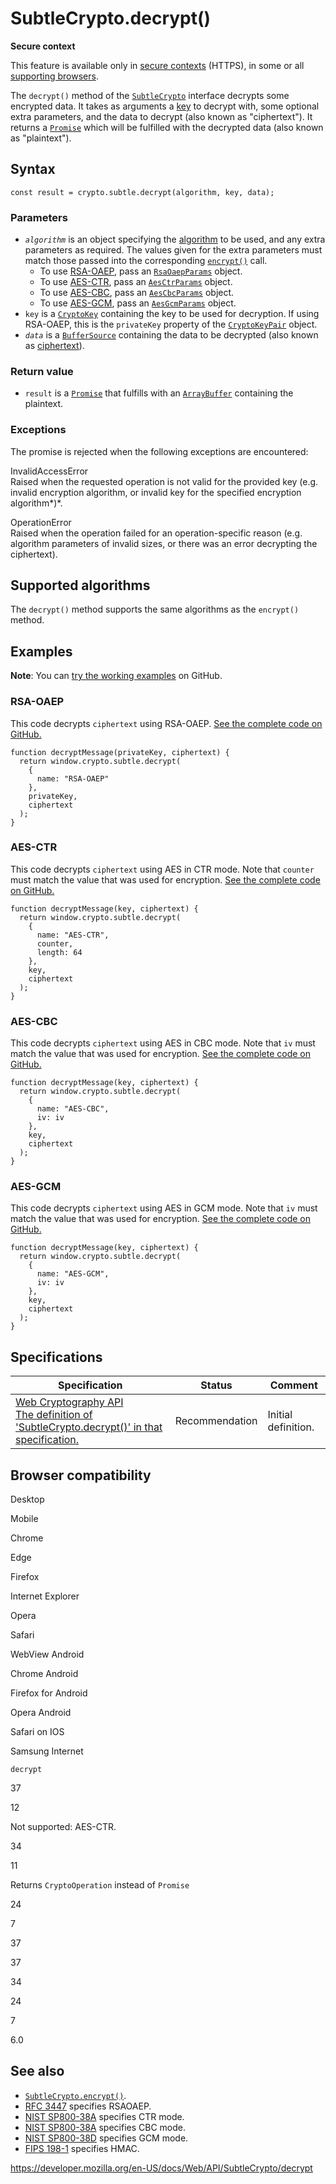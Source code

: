 SubtleCrypto.decrypt()
======================

**Secure context**

This feature is available only in [secure contexts](https://developer.mozilla.org/en-US/docs/Web/Security/Secure_Contexts) (HTTPS), in some or all [supporting browsers](#browser_compatibility).

The `decrypt()` method of the [`SubtleCrypto`](../subtlecrypto) interface decrypts some encrypted data. It takes as arguments a [key](https://developer.mozilla.org/en-US/docs/Glossary/Key) to decrypt with, some optional extra parameters, and the data to decrypt (also known as "ciphertext"). It returns a [`Promise`](https://developer.mozilla.org/en-US/docs/Web/JavaScript/Reference/Global_Objects/Promise) which will be fulfilled with the decrypted data (also known as "plaintext").

Syntax
------

    const result = crypto.subtle.decrypt(algorithm, key, data);

### Parameters

-   *`algorithm`* is an object specifying the [algorithm](#supported_algorithms) to be used, and any extra parameters as required. The values given for the extra parameters must match those passed into the corresponding [`encrypt()`](encrypt) call.
    -   To use [RSA-OAEP](#rsa-oaep), pass an [`RsaOaepParams`](../rsaoaepparams) object.
    -   To use [AES-CTR](#aes-ctr), pass an [`AesCtrParams`](../aesctrparams) object.
    -   To use [AES-CBC](#aes-cbc), pass an [`AesCbcParams`](../aescbcparams) object.
    -   To use [AES-GCM](#aes-gcm), pass an [`AesGcmParams`](../aesgcmparams) object.
-   `key` is a [`CryptoKey`](../cryptokey) containing the key to be used for decryption. If using RSA-OAEP, this is the `privateKey` property of the [`CryptoKeyPair`](../cryptokeypair) object.
-   *`data`* is a [`BufferSource`](../buffersource) containing the data to be decrypted (also known as [ciphertext](https://developer.mozilla.org/en-US/docs/Glossary/Ciphertext)).

### Return value

-   `result` is a [`Promise`](https://developer.mozilla.org/en-US/docs/Web/JavaScript/Reference/Global_Objects/Promise) that fulfills with an [`ArrayBuffer`](https://developer.mozilla.org/en-US/docs/Web/JavaScript/Reference/Global_Objects/ArrayBuffer) containing the plaintext.

### Exceptions

The promise is rejected when the following exceptions are encountered:

InvalidAccessError  
Raised when the requested operation is not valid for the provided key (e.g. invalid encryption algorithm, or invalid key for the specified encryption algorithm*)*.

OperationError  
Raised when the operation failed for an operation-specific reason (e.g. algorithm parameters of invalid sizes, or there was an error decrypting the ciphertext).

Supported algorithms
--------------------

The `decrypt()` method supports the same algorithms as the `encrypt()` method.

Examples
--------

**Note**: You can [try the working examples](https://mdn.github.io/dom-examples/web-crypto/encrypt-decrypt/index.html) on GitHub.

### RSA-OAEP

This code decrypts `ciphertext` using RSA-OAEP. [See the complete code on GitHub.](https://github.com/mdn/dom-examples/blob/master/web-crypto/encrypt-decrypt/rsa-oaep.js)

    function decryptMessage(privateKey, ciphertext) {
      return window.crypto.subtle.decrypt(
        {
          name: "RSA-OAEP"
        },
        privateKey,
        ciphertext
      );
    }

### AES-CTR

This code decrypts `ciphertext` using AES in CTR mode. Note that `counter` must match the value that was used for encryption. [See the complete code on GitHub.](https://github.com/mdn/dom-examples/blob/master/web-crypto/encrypt-decrypt/aes-ctr.js)

    function decryptMessage(key, ciphertext) {
      return window.crypto.subtle.decrypt(
        {
          name: "AES-CTR",
          counter,
          length: 64
        },
        key,
        ciphertext
      );
    }

### AES-CBC

This code decrypts `ciphertext` using AES in CBC mode. Note that `iv` must match the value that was used for encryption. [See the complete code on GitHub.](https://github.com/mdn/dom-examples/blob/master/web-crypto/encrypt-decrypt/aes-cbc.js)

    function decryptMessage(key, ciphertext) {
      return window.crypto.subtle.decrypt(
        {
          name: "AES-CBC",
          iv: iv
        },
        key,
        ciphertext
      );
    }

### AES-GCM

This code decrypts `ciphertext` using AES in GCM mode. Note that `iv` must match the value that was used for encryption. [See the complete code on GitHub.](https://github.com/mdn/dom-examples/blob/master/web-crypto/encrypt-decrypt/aes-gcm.js)

    function decryptMessage(key, ciphertext) {
      return window.crypto.subtle.decrypt(
        {
          name: "AES-GCM",
          iv: iv
        },
        key,
        ciphertext
      );
    }

Specifications
--------------

<table><thead><tr class="header"><th>Specification</th><th>Status</th><th>Comment</th></tr></thead><tbody><tr class="odd"><td><a href="https://www.w3.org/TR/WebCryptoAPI/#SubtleCrypto-method-decrypt">Web Cryptography API<br />
<span class="small">The definition of 'SubtleCrypto.decrypt()' in that specification.</span></a></td><td><span class="spec-rec">Recommendation</span></td><td>Initial definition.</td></tr></tbody></table>

Browser compatibility
---------------------

Desktop

Mobile

Chrome

Edge

Firefox

Internet Explorer

Opera

Safari

WebView Android

Chrome Android

Firefox for Android

Opera Android

Safari on IOS

Samsung Internet

`decrypt`

37

12

Not supported: AES-CTR.

34

11

Returns `CryptoOperation` instead of `Promise`

24

7

37

37

34

24

7

6.0

See also
--------

-   [`SubtleCrypto.encrypt()`](encrypt).
-   [RFC 3447](https://datatracker.ietf.org/doc/html/rfc3447) specifies RSAOAEP.
-   [NIST SP800-38A](https://csrc.nist.gov/publications/detail/sp/800-38a/final) specifies CTR mode.
-   [NIST SP800-38A](https://csrc.nist.gov/publications/detail/sp/800-38a/final) specifies CBC mode.
-   [NIST SP800-38D](https://csrc.nist.gov/publications/detail/sp/800-38d/final) specifies GCM mode.
-   [FIPS 198-1](https://csrc.nist.gov/csrc/media/publications/fips/198/1/final/documents/fips-198-1_final.pdf) specifies HMAC.

<a href="https://developer.mozilla.org/en-US/docs/Web/API/SubtleCrypto/decrypt" class="_attribution-link">https://developer.mozilla.org/en-US/docs/Web/API/SubtleCrypto/decrypt</a>
